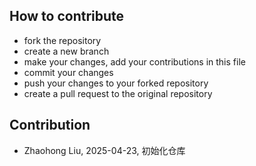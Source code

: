## How to contribute

* fork the repository
* create a new branch
* make your changes, add your contributions in this file
* commit your changes
* push your changes to your forked repository
* create a pull request to the original repository

## Contribution

* Zhaohong Liu, 2025-04-23, 初始化仓库